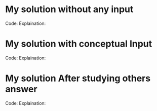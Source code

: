 # My solution without any input

Code:
Explaination:

# My solution with conceptual Input

Code:
Explaination:

# My solution After studying others answer

Code:
Explaination: